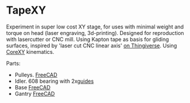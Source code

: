 
# TapeXY

Experiment in super low cost XY stage, for uses with minimal weight and torque on head
(laser engraving, 3d-printing). Designed for reproduction with lasercutter or CNC mill.
Using Kapton tape as basis for gliding surfaces, inspired by 'laser cut CNC linear axis'
[on Thingiverse](http://www.thingiverse.com/thing:3554).
Using [CoreXY](http://corexy.com) kinematics.

Parts:

* Pulleys. [FreeCAD](./pulley-ninjaflex.fcstd)
* Idler. 608 bearing with 2x[guides](http://www.thingiverse.com/thing:31216)
* Base [FreeCAD](./tapexy.fcstd)
* Gantry [FreeCAD](./tapexy-gantry.fcstd)
